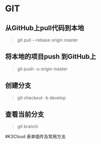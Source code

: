 # GIT
## 从GitHub上pull代码到本地
> git pull --rebase origin master
## 将本地的项目push 到GitHub上
> git push -u origin master
## 创建分支
> git checkout -b develop
## 查看当前分支
> git branch

#K3Cloud 表单插件及常用方法

